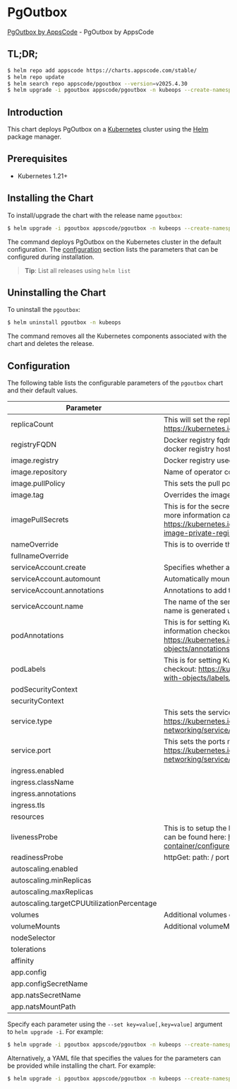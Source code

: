 # PgOutbox

[PgOutbox by AppsCode](https://github.com/kubeops/pgoutbox) - PgOutbox by AppsCode

## TL;DR;

```bash
$ helm repo add appscode https://charts.appscode.com/stable/
$ helm repo update
$ helm search repo appscode/pgoutbox --version=v2025.4.30
$ helm upgrade -i pgoutbox appscode/pgoutbox -n kubeops --create-namespace --version=v2025.4.30
```

## Introduction

This chart deploys PgOutbox on a [Kubernetes](http://kubernetes.io) cluster using the [Helm](https://helm.sh) package manager.

## Prerequisites

- Kubernetes 1.21+

## Installing the Chart

To install/upgrade the chart with the release name `pgoutbox`:

```bash
$ helm upgrade -i pgoutbox appscode/pgoutbox -n kubeops --create-namespace --version=v2025.4.30
```

The command deploys PgOutbox on the Kubernetes cluster in the default configuration. The [configuration](#configuration) section lists the parameters that can be configured during installation.

> **Tip**: List all releases using `helm list`

## Uninstalling the Chart

To uninstall the `pgoutbox`:

```bash
$ helm uninstall pgoutbox -n kubeops
```

The command removes all the Kubernetes components associated with the chart and deletes the release.

## Configuration

The following table lists the configurable parameters of the `pgoutbox` chart and their default values.

|                 Parameter                  |                                                                                           Description                                                                                            |          Default          |
|--------------------------------------------|--------------------------------------------------------------------------------------------------------------------------------------------------------------------------------------------------|---------------------------|
| replicaCount                               | This will set the replicaset count more information can be found here: https://kubernetes.io/docs/concepts/workloads/controllers/replicaset/                                                     | <code>1</code>            |
| registryFQDN                               | Docker registry fqdn used to pull Stash related images. Set this to use docker registry hosted at ${registryFQDN}/${registry}/${image}                                                           | <code>ghcr.io</code>      |
| image.registry                             | Docker registry used to pull operator image                                                                                                                                                      | <code>appscode</code>     |
| image.repository                           | Name of operator container image                                                                                                                                                                 | <code>pgoutbox</code>     |
| image.pullPolicy                           | This sets the pull policy for images.                                                                                                                                                            | <code>IfNotPresent</code> |
| image.tag                                  | Overrides the image tag whose default is the chart appVersion.                                                                                                                                   | <code>""</code>           |
| imagePullSecrets                           | This is for the secrets for pulling an image from a private repository more information can be found here: https://kubernetes.io/docs/tasks/configure-pod-container/pull-image-private-registry/ | <code>[]</code>           |
| nameOverride                               | This is to override the chart name.                                                                                                                                                              | <code>""</code>           |
| fullnameOverride                           |                                                                                                                                                                                                  | <code>""</code>           |
| serviceAccount.create                      | Specifies whether a service account should be created                                                                                                                                            | <code>false</code>        |
| serviceAccount.automount                   | Automatically mount a ServiceAccount's API credentials?                                                                                                                                          | <code>true</code>         |
| serviceAccount.annotations                 | Annotations to add to the service account                                                                                                                                                        | <code>{}</code>           |
| serviceAccount.name                        | The name of the service account to use. If not set and create is true, a name is generated using the fullname template                                                                           | <code>""</code>           |
| podAnnotations                             | This is for setting Kubernetes Annotations to a Pod. For more information checkout: https://kubernetes.io/docs/concepts/overview/working-with-objects/annotations/                               | <code>{}</code>           |
| podLabels                                  | This is for setting Kubernetes Labels to a Pod. For more information checkout: https://kubernetes.io/docs/concepts/overview/working-with-objects/labels/                                         | <code>{}</code>           |
| podSecurityContext                         |                                                                                                                                                                                                  | <code>{}</code>           |
| securityContext                            |                                                                                                                                                                                                  | <code>{}</code>           |
| service.type                               | This sets the service type more information can be found here: https://kubernetes.io/docs/concepts/services-networking/service/#publishing-services-service-types                                | <code>ClusterIP</code>    |
| service.port                               | This sets the ports more information can be found here: https://kubernetes.io/docs/concepts/services-networking/service/#field-spec-ports                                                        | <code>80</code>           |
| ingress.enabled                            |                                                                                                                                                                                                  | <code>false</code>        |
| ingress.className                          |                                                                                                                                                                                                  | <code>""</code>           |
| ingress.annotations                        |                                                                                                                                                                                                  | <code>{}</code>           |
| ingress.tls                                |                                                                                                                                                                                                  | <code>[]</code>           |
| resources                                  |                                                                                                                                                                                                  | <code>{}</code>           |
| livenessProbe                              | This is to setup the liveness and readiness probes more information can be found here: https://kubernetes.io/docs/tasks/configure-pod-container/configure-liveness-readiness-startup-probes/     | <code>{}</code>           |
| readinessProbe                             | httpGet: path: / port: http                                                                                                                                                                      | <code>{}</code>           |
| autoscaling.enabled                        |                                                                                                                                                                                                  | <code>false</code>        |
| autoscaling.minReplicas                    |                                                                                                                                                                                                  | <code>1</code>            |
| autoscaling.maxReplicas                    |                                                                                                                                                                                                  | <code>100</code>          |
| autoscaling.targetCPUUtilizationPercentage |                                                                                                                                                                                                  | <code>80</code>           |
| volumes                                    | Additional volumes on the output Deployment definition.                                                                                                                                          | <code>[]</code>           |
| volumeMounts                               | Additional volumeMounts on the output Deployment definition.                                                                                                                                     | <code>[]</code>           |
| nodeSelector                               |                                                                                                                                                                                                  | <code>{}</code>           |
| tolerations                                |                                                                                                                                                                                                  | <code>[]</code>           |
| affinity                                   |                                                                                                                                                                                                  | <code>{}</code>           |
| app.config                                 |                                                                                                                                                                                                  | <code>{}</code>           |
| app.configSecretName                       |                                                                                                                                                                                                  | <code>""</code>           |
| app.natsSecretName                         |                                                                                                                                                                                                  | <code>""</code>           |
| app.natsMountPath                          |                                                                                                                                                                                                  | <code>""</code>           |


Specify each parameter using the `--set key=value[,key=value]` argument to `helm upgrade -i`. For example:

```bash
$ helm upgrade -i pgoutbox appscode/pgoutbox -n kubeops --create-namespace --version=v2025.4.30 --set replicaCount=1
```

Alternatively, a YAML file that specifies the values for the parameters can be provided while
installing the chart. For example:

```bash
$ helm upgrade -i pgoutbox appscode/pgoutbox -n kubeops --create-namespace --version=v2025.4.30 --values values.yaml
```
